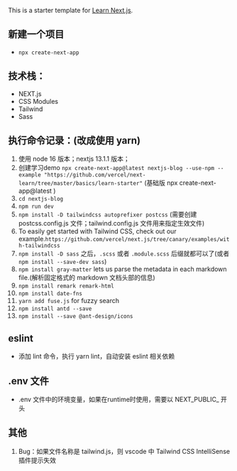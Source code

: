 This is a starter template for [Learn Next.js](https://nextjs.org/learn).

## 新建一个项目
* `npx create-next-app`

## 技术栈：
* NEXT.js
* CSS Modules
* Tailwind
* Sass

## 执行命令记录：(改成使用 yarn)
1. 使用 node 16 版本；nextjs 13.1.1 版本；
2. 创建学习demo `npx create-next-app@latest nextjs-blog --use-npm --example "https://github.com/vercel/next-learn/tree/master/basics/learn-starter"` (基础版 npx create-next-app@latest )
3. `cd nextjs-blog`
4. `npm run dev`
5. `npm install -D tailwindcss autoprefixer postcss` (需要创建 postcss.config.js 文件；tailwind.config.js 文件用来指定生效文件)
6. To easily get started with Tailwind CSS, check out our example.`https://github.com/vercel/next.js/tree/canary/examples/with-tailwindcss`
7. `npm install -D sass` 之后，`.scss` 或者 `.module.scss` 后缀就都可以了(或者 `npm install --save-dev sass`)
8. `npm install gray-matter` lets us parse the metadata in each markdown file.(解析固定格式的 markdown 文档头部的信息)
9. `npm install remark remark-html`
10. `npm install date-fns`
11. `yarn add fuse.js` for fuzzy search
12. `npm install antd --save`
13. `npm install --save @ant-design/icons`

## eslint
* 添加 lint 命令，执行 yarn lint，自动安装 eslint 相关依赖

## .env 文件
* .env 文件中的环境变量，如果在runtime时使用，需要以 NEXT_PUBLIC_ 开头

## 其他
1. Bug：如果文件名称是 tailwind.js，则 vscode 中 Tailwind CSS IntelliSense 插件提示失效